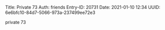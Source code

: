Title: Private 73
Auth: friends
Entry-ID: 20731
Date: 2021-01-10 12:34
UUID: 6e6bfc10-84d7-5066-973a-237499ee72e3

private 73
